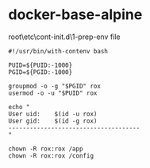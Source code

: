 # docker-base-alpine

root\etc\cont-init.d\1-prep-env  file

```
#!/usr/bin/with-contenv bash

PUID=${PUID:-1000}
PGID=${PGID:-1000}

groupmod -o -g "$PGID" rox
usermod -o -u "$PUID" rox

echo "
User uid:    $(id -u rox)
User gid:    $(id -g rox)
-------------------------------------
"

chown -R rox:rox /app
chown -R rox:rox /config
```